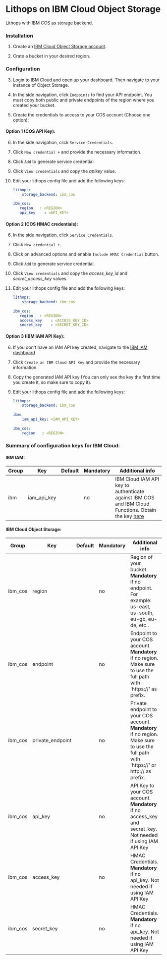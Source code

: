 # Lithops on IBM Cloud Object Storage


Lithops with IBM COS as storage backend.


### Installation

1. Create an [IBM Cloud Object Storage account](https://www.ibm.com/cloud/object-storage).

2. Crate a bucket in your desired region.

### Configuration

3. Login to IBM Cloud and open up your dashboard. Then navigate to your instance of Object Storage.

4. In the side navigation, click `Endpoints` to find your API endpoint. You must copy both public and private endpoints of the region where you created your bucket.

5. Create the credentials to access to your COS account (Choose one option):
 
#### Option 1 (COS API Key):

6. In the side navigation, click `Service Credentials`.

7. Click `New credential +` and provide the necessary information.

8. Click `Add` to generate service credential.

9. Click `View credentials` and copy the *apikey* value.

10. Edit your lithops config file and add the following keys:
    ```yaml
    lithops:
        storage_backend: ibm_cos
       
    ibm_cos:
       region   : <REGION>
       api_key    : <API_KEY>
    ```

#### Option 2 (COS HMAC credentials):

6. In the side navigation, click `Service Credentials`.

7. Click `New credential +`.

8. Click on advanced options and enable `Include HMAC Credential` button. 

9. Click `Add` to generate service credential.

10. Click `View credentials` and copy the *access_key_id* and *secret_access_key* values.

11. Edit your lithops config file and add the following keys:
    ```yaml
    lithops:
        storage_backend: ibm_cos
       
    ibm_cos:
       region   : <REGION>  
       access_key    : <ACCESS_KEY_ID>
       secret_key    : <SECRET_KEY_ID>
    ```

#### Option 3 (IBM IAM API Key):

6. If you don't have an IAM API key created, navigate to the [IBM IAM dashboard](https://cloud.ibm.com/iam/apikeys)

7. Click `Create an IBM Cloud API Key` and provide the necessary information.

8. Copy the generated IAM API key (You can only see the key the first time you create it, so make sure to copy it).

9. Edit your lithops config file and add the following keys:
    ```yaml
    lithops:
        storage_backend: ibm_cos
        
    ibm:
        iam_api_key: <IAM_API_KEY>
       
    ibm_cos:
        region   : <REGION>
    ```

### Summary of configuration keys for IBM Cloud:

#### IBM IAM:

|Group|Key|Default|Mandatory|Additional info|
|---|---|---|---|---|
|ibm | iam_api_key | |no | IBM Cloud IAM API key to authenticate against IBM COS and IBM Cloud Functions. Obtain the key [here](https://cloud.ibm.com/iam/apikeys) |


#### IBM Cloud Object Storage:

|Group|Key|Default|Mandatory|Additional info|
|---|---|---|---|---|
|ibm_cos | region | |no | Region of your bucket. **Mandatory** if no endpoint. For example: us-east, us-south, eu-gb, eu-de, etc..|
|ibm_cos | endpoint | |no | Endpoint to your COS account. **Mandatory** if no region. Make sure to use the full path with 'https://' as prefix. |
|ibm_cos | private_endpoint | |no | Private endpoint to your COS account. **Mandatory** if no region. Make sure to use the full path with 'https://' or http:// as prefix. |
|ibm_cos | api_key | |no | API Key to your COS account. **Mandatory** if no access_key and secret_key. Not needed if using IAM API Key|
|ibm_cos | access_key | |no | HMAC Credentials. **Mandatory** if no api_key. Not needed if using IAM API Key|
|ibm_cos | secret_key | |no | HMAC Credentials. **Mandatory** if no api_key. Not needed if using IAM API Key|

